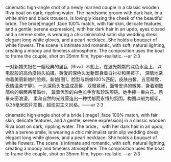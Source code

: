 cinematic high-angle shot of a newly married couple in a classic wooden Riva boat on dark, rippling water. 
The handsome groom with dark hair, in a white shirt and black trousers, is lovingly kissing the cheek of the beautiful bride. 
The bride[image1 ,face 100% match, with fair skin, delicate features, and a gentle, serene expression], with her dark hair in an updo, eyes closed and a serene smile, is wearing a chic minimalist satin slip wedding dress, elegant long white gloves, and a pearl necklace. She holds a bouquet of white flowers. The scene is intimate and romantic, with soft, natural lighting, creating a moody and timeless atmosphere. 
The composition uses the boat to frame the couple, shot on 35mm film, hyper-realistic. --ar 2:3

一对新婚夫妇在一艘经典的里瓦（Riva）木船上，在波光粼粼的深色水面上，以电影般的高角度镜头拍摄。英俊的深色头发新郎身着白衬衫和黑裤子，
深情地亲吻着美丽新娘的脸颊。新娘[图1，脸型与新娘100%匹配，皮肤白皙，五官精致，表情温柔宁静]，一头深色头发盘成高髻，双眼紧闭，面带安详的微笑，身着别致简约的缎面吊带婚纱，
戴着优雅的白色长手套和珍珠项链。她手捧一束白花。场景亲密浪漫，
柔和自然的光线营造出一种忧郁而永恒的氛围。构图以船为框架，以35毫米胶片拍摄，超现实主义风格。——ar 2:3


cinematic high-angle shot of a bride [image1 ,face 100% match, with fair skin, delicate features, and a gentle, serene expression] in a classic wooden Riva boat on dark, rippling water.  The bride， with her dark hair in an updo, with a serene smile, is wearing a chic minimalist satin slip wedding dress, elegant long white gloves, and a pearl necklace. She holds a bouquet of white flowers. The scene is intimate and romantic, with soft, natural lighting, creating a moody and timeless atmosphere. The composition uses the boat to frame the couple, shot on 35mm film, hyper-realistic. --ar 2:3
